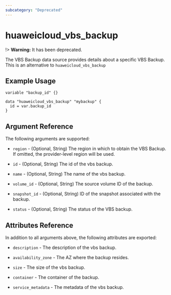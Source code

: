 ```yaml
---
subcategory: "Deprecated"
---
```


# huaweicloud\_vbs\_backup

!> **Warning:** It has been deprecated.

The VBS Backup data source provides details about a specific VBS Backup.
This is an alternative to `huaweicloud_vbs_backup`

## Example Usage

```hcl
variable "backup_id" {}

data "huaweicloud_vbs_backup" "mybackup" {
  id = var.backup_id
}
```

## Argument Reference
The following arguments are supported:

* `region` - (Optional, String) The region in which to obtain the VBS Backup. If omitted, the provider-level region will be used.

* `id` - (Optional, String) The id of the vbs backup.

* `name` - (Optional, String) The name of the vbs backup.

* `volume_id` - (Optional, String) The source volume ID of the backup.

* `snapshot_id` - (Optional, String) ID of the snapshot associated with the backup.

* `status` - (Optional, String) The status of the VBS backup.

## Attributes Reference
In addition to all arguments above, the following attributes are exported:

* `description` - The description of the vbs backup.

* `availability_zone` - The AZ where the backup resides.

* `size` - The size of the vbs backup.

* `container` - The container of the backup.

* `service_metadata` - The metadata of the vbs backup.
